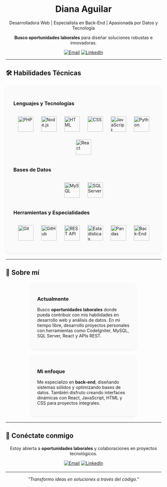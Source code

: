 <div align="center">
  <h1>Diana Aguilar</h1>
  <p>Desarrolladora Web | Especialista en Back-End | Apasionada por Datos y Tecnología</p>
  <p><strong>Busco oportunidades laborales</strong> para diseñar soluciones robustas e innovadoras.</p>
  <a href="mailto:tuemail@example.com"><img src="https://img.shields.io/badge/Email-tuemail@example.com-0078D4?style=for-the-badge&logo=gmail&logoColor=white" alt="Email"></a>
  <a href="https://linkedin.com/in/tu-perfil"><img src="https://img.shields.io/badge/LinkedIn-tu_perfil-0077B5?style=for-the-badge&logo=linkedin&logoColor=white" alt="LinkedIn"></a>
</div>

---

## 🛠️ Habilidades Técnicas

<div style="background: #fafafa; padding: 25px; border-radius: 12px; box-shadow: 0 4px 8px rgba(0,0,0,0.05); margin: 20px 0;">

### Lenguajes y Tecnologías
<div style="display: flex; justify-content: center; gap: 25px; flex-wrap: wrap; padding: 15px 0;">
  <img src="https://skillicons.dev/icons?i=php" width="50" height="50" alt="PHP" title="PHP">
  <img src="https://skillicons.dev/icons?i=nodejs" width="50" height="50" alt="Node.js" title="Node.js">
  <img src="https://skillicons.dev/icons?i=html" width="50" height="50" alt="HTML" title="HTML">
  <img src="https://skillicons.dev/icons?i=css" width="50" height="50" alt="CSS" title="CSS">
  <img src="https://skillicons.dev/icons?i=js" width="50" height="50" alt="JavaScript" title="JavaScript">
  <img src="https://techstack-generator.vercel.app/python-icon.svg" width="50" height="50" alt="Python" title="Python">
  <img src="https://skillicons.dev/icons?i=react" width="50" height="50" alt="React" title="React">
</div>

### Bases de Datos
<div style="display: flex; justify-content: center; gap: 25px; flex-wrap: wrap; padding: 15px 0;">
  <img src="https://techstack-generator.vercel.app/mysql-icon.svg" width="50" height="50" alt="MySQL" title="MySQL">
  <img src="https://skillicons.dev/icons?i=sqlserver" width="50" height="50" alt="SQL Server" title="SQL Server">
</div>

### Herramientas y Especialidades
<div style="display: flex; justify-content: center; gap: 25px; flex-wrap: wrap; padding: 15px 0;">
  <img src="https://skillicons.dev/icons?i=git" width="50" height="50" alt="Git" title="Git">
  <img src="https://skillicons.dev/icons?i=github" width="50" height="50" alt="GitHub" title="GitHub">
  <img src="https://skillicons.dev/icons?i=rest" width="50" height="50" alt="REST API" title="REST API">
  <img src="https://skillicons.dev/icons?i=stats" width="50" height="50" alt="Estadísticas" title="Estadísticas">
  <img src="https://skillicons.dev/icons?i=pandas" width="50" height="50" alt="Pandas" title="Pandas (Análisis de datos)">
  <img src="https://skillicons.dev/icons?i=server" width="50" height="50" alt="Back-End" title="Desarrollo Back-End">
</div>

</div>

---

## 🌟 Sobre mí

<div style="display: flex; justify-content: center; gap: 20px; flex-wrap: wrap; margin: 20px 0;">
  <div style="background: #fafafa; padding: 20px; border-radius: 12px; box-shadow: 0 4px 8px rgba(0,0,0,0.05); width: 45%; min-width: 300px;">
    <h3>Actualmente</h3>
    <p>Busco <strong>oportunidades laborales</strong> donde pueda contribuir con mis habilidades en desarrollo web y análisis de datos. En mi tiempo libre, desarrollo proyectos personales con herramientas como CodeIgniter, MySQL, SQL Server, React y APIs REST.</p>
  </div>
  <div style="background: #fafafa; padding: 20px; border-radius: 12px; box-shadow: 0 4px 8px rgba(0,0,0,0.05); width: 45%; min-width: 300px;">
    <h3>Mi enfoque</h3>
    <p>Me especializo en <strong>back-end</strong>, diseñando sistemas sólidos y optimizando bases de datos. También disfruto creando interfaces dinámicas con React, JavaScript, HTML y CSS para proyectos integrales.</p>
  </div>
</div>

---

## 🤝 Conéctate conmigo

<div align="center" style="margin: 20px 0;">
  <p>Estoy abierta a <strong>oportunidades laborales</strong> y colaboraciones en proyectos tecnológicos.</p>
  <p>
    <a href="mailto:tuemail@example.com"><img src="https://img.shields.io/badge/Email-tuemail@example.com-0078D4?style=for-the-badge&logo=gmail&logoColor=white" alt="Email"></a>
    <a href="https://linkedin.com/in/tu-perfil"><img src="https://img.shields.io/badge/LinkedIn-tu_perfil-0077B5?style=for-the-badge&logo=linkedin&logoColor=white" alt="LinkedIn"></a>
  </p>
</div>

---

<div align="center">
  <p><em>"Transformo ideas en soluciones a través del código."</em></p>
</div>
